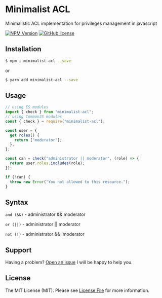 # Minimalist ACL

Minimalistic ACL implementation for privileges management in javascript

[![NPM Version](https://img.shields.io/npm/v/minimalist-acl.svg?style=flat-square)](https://npmjs.org/package/minimalist-acl)
[![GitHub license](https://img.shields.io/github/license/kledenai/minimalist-acl.svg)](https://github.com/Kledenai/minimalist-acl/blob/master/LICENSE)

## Installation

```bash
$ npm i minimalist-acl --save
```

or

```bash
$ yarn add minimalist-acl --save
```

## Usage

```js
// using ES modules
import { check } from "minimalist-acl";
// using CommonJS modules
const { check } = require("minimalist-acl");

const user = {
  get roles() {
    return ["moderator"];
  },
};

const can = check("administrator || moderator", (role) => {
  return user.roles.includes(role);
});

if (!can) {
  throw new Error("You not allowed to this resource.");
}
```

## Syntax

`and (&&)` - administrator && moderator

`or (||)` - administrator || moderator

`not (!)` - administrator && !moderator

## Support

Having a problem? [Open an issue](https://github.com/kledenai/minimalist-acl/issues/new) I will be happy to help you.

## License

The MIT License (MIT). Please see [License File](LICENSE) for more information.
